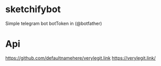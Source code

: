 # sketchifybot
Simple telegram bot 
botToken in (@botfather)

# Api
https://github.com/defaultnamehere/verylegit.link
https://verylegit.link/